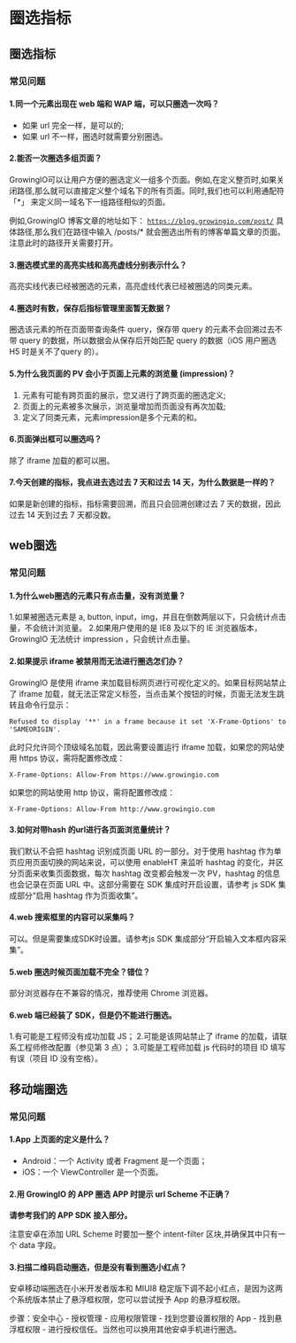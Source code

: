 # 圈选指标

## 圈选指标

### 常见问题

#### 1.同一个元素出现在 web 端和 WAP 端，可以只圈选一次吗？

* 如果 url 完全一样，是可以的;
* 如果 url 不一样，圈选时就需要分别圈选。

#### 2.能否一次圈选多组页面？

GrowingIO可以让用户方便的圈选定义一组多个页面。例如,在定义整页时,如果关闭路径,那么就可以直接定义整个域名下的所有页面。同时,我们也可以利用通配符 「\*」 来定义同一域名下一组路径相似的页面。

例如,GrowingIO 博客文章的地址如下： [`https://blog.growingio.com/post/`](https://blog.growingio.com/post/) 具体路径,那么我们在路径中输入 /posts/\* 就会圈选出所有的博客单篇文章的页面。注意此时的路径开关需要打开。

#### 3.圈选模式里的高亮实线和高亮虚线分别表示什么？

高亮实线代表已经被圈选的元素，高亮虚线代表已经被圈选的同类元素。

#### 4.圈选时有数，保存后指标管理里面暂无数据？

圈选该元素的所在页面带查询条件 query，保存带 query 的元素不会回溯过去不带 query 的数据，所以数据会从保存后开始匹配 query 的数据（iOS 用户圈选 H5 时是关不了query 的）。

#### 5.为什么我页面的 PV 会小于页面上元素的浏览量 \(impression\)？

1. 元素有可能有跨页面的展示，您又进行了跨页面的圈选定义;
2. 页面上的元素被多次展示，浏览量增加而页面没有再次加载;
3. 定义了同类元素，元素impression是多个元素的和。

#### 6.页面弹出框可以圈选吗？

除了 iframe 加载的都可以圈。

#### 7.今天创建的指标，我点进去选过去 7 天和过去 14 天，为什么数据是一样的？

如果是新创建的指标，指标需要回溯，而且只会回溯创建过去 7 天的数据，因此过去 14 天到过去 7 天都没数。

## web圈选

### 常见问题

#### 1.为什么web圈选的元素只有点击量，没有浏览量？

1.如果被圈选元素是 a, button, input，img，并且在倒数两层以下，只会统计点击量，不会统计浏览量。 2.如果用户使用的是 IE8 及以下的 IE 浏览器版本，GrowingIO 无法统计 impression ，只会统计点击量。

#### 2.如果提示 iframe 被禁用而无法进行圈选怎们办？

GrowingIO 是使用 iframe 来加载目标网页进行可视化定义的。如果目标网站禁止了 iframe 加载，就无法正常定义标签，当点击某个按钮的时候，页面无法发生跳转且命令行显示：

```text
Refused to display '**' in a frame because it set 'X-Frame-Options' to 'SAMEORIGIN'.
```

此时只允许同个顶级域名加载，因此需要设置运行 iframe 加载，如果您的网站使用 https 协议，需将配置修改成：

```text
X-Frame-Options: Allow-From https://www.growingio.com
```

如果您的网站使用 http 协议，需将配置修改成：

```text
X-Frame-Options: Allow-From http://www.growingio.com
```

#### 3.如何对带hash 的url进行各页面浏览量统计？

我们默认不会把 hashtag 识别成页面 URL 的一部分。对于使用 hashtag 作为单页应用页面切换的网站来说，可以使用 enableHT 来监听 hashtag 的变化，并区分页面来收集页面数据，每次 hashtag 改变都会触发一次 PV，hashtag 的信息也会记录在页面 URL 中。这部分需要在 SDK 集成时开启设置，请参考 js SDK 集成部分“启用 hashtag 作为页面收集”。

#### 4.web 搜索框里的内容可以采集吗？

可以。但是需要集成SDK时设置。请参考js SDK 集成部分“开启输入文本框内容采集”。

#### 5.web 圈选时候页面加载不完全？错位？

部分浏览器存在不兼容的情况，推荐使用 Chrome 浏览器。

#### 6.web 端已经装了 SDK，但是仍不能进行圈选。

1.有可能是工程师没有成功加载 JS； 2.可能是该网站禁止了 iframe 的加载，请联系工程师修改配置（参见第 3 点）； 3.可能是工程师加载 js 代码时的项目 ID 填写有误（项目 ID 没有空格）。

## 移动端圈选

### 常见问题

#### 1.App 上页面的定义是什么？

* Android：一个 Activity 或者 Fragment 是一个页面；
* iOS：一个 ViewController 是一个页面。

#### 2.用 GrowingIO 的 APP 圈选 APP 时提示 url Scheme 不正确？

**请参考我们的 APP SDK 接入部分。**

注意安卓在添加 URL Scheme 时要加一整个 intent-filter 区块,并确保其中只有一个 data 字段。

#### 3.扫描二维码启动圈选，但是没有看到圈选小红点？

安卓移动端圈选在小米开发者版本和 MIUI8 稳定版下调不起小红点，是因为这两个系统版本禁止了悬浮框权限，您可以尝试授予 App 的悬浮框权限。

步骤：安全中心 - 授权管理 - 应用权限管理 - 找到您要设置权限的 App - 找到悬浮框权限 - 进行授权信任。当然也可以换用其他安卓手机进行圈选。

